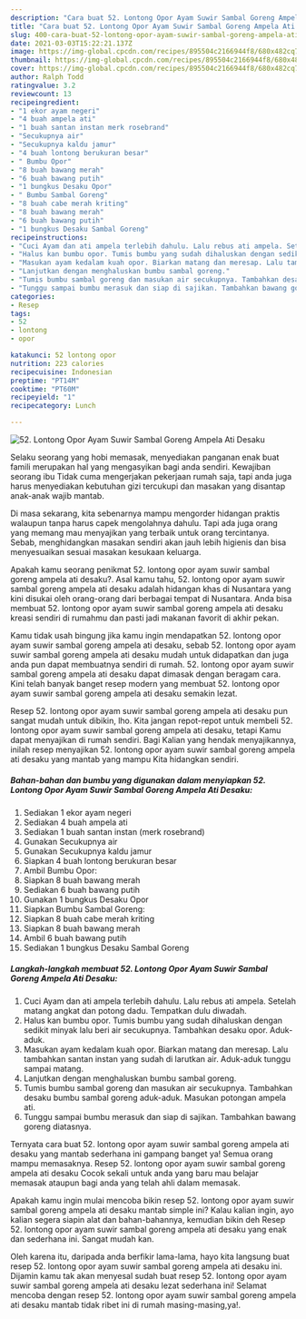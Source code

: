 ```yaml
---
description: "Cara buat 52. Lontong Opor Ayam Suwir Sambal Goreng Ampela Ati Desaku yang nikmat Untuk Jualan"
title: "Cara buat 52. Lontong Opor Ayam Suwir Sambal Goreng Ampela Ati Desaku yang nikmat Untuk Jualan"
slug: 400-cara-buat-52-lontong-opor-ayam-suwir-sambal-goreng-ampela-ati-desaku-yang-nikmat-untuk-jualan
date: 2021-03-03T15:22:21.137Z
image: https://img-global.cpcdn.com/recipes/895504c2166944f8/680x482cq70/52-lontong-opor-ayam-suwir-sambal-goreng-ampela-ati-desaku-foto-resep-utama.jpg
thumbnail: https://img-global.cpcdn.com/recipes/895504c2166944f8/680x482cq70/52-lontong-opor-ayam-suwir-sambal-goreng-ampela-ati-desaku-foto-resep-utama.jpg
cover: https://img-global.cpcdn.com/recipes/895504c2166944f8/680x482cq70/52-lontong-opor-ayam-suwir-sambal-goreng-ampela-ati-desaku-foto-resep-utama.jpg
author: Ralph Todd
ratingvalue: 3.2
reviewcount: 13
recipeingredient:
- "1 ekor ayam negeri"
- "4 buah ampela ati"
- "1 buah santan instan merk rosebrand"
- "Secukupnya air"
- "Secukupnya kaldu jamur"
- "4 buah lontong berukuran besar"
- " Bumbu Opor"
- "8 buah bawang merah"
- "6 buah bawang putih"
- "1 bungkus Desaku Opor"
- " Bumbu Sambal Goreng"
- "8 buah cabe merah kriting"
- "8 buah bawang merah"
- "6 buah bawang putih"
- "1 bungkus Desaku Sambal Goreng"
recipeinstructions:
- "Cuci Ayam dan ati ampela terlebih dahulu. Lalu rebus ati ampela. Setelah matang angkat dan potong dadu. Tempatkan dulu diwadah."
- "Halus kan bumbu opor. Tumis bumbu yang sudah dihaluskan dengan sedikit minyak lalu beri air secukupnya. Tambahkan desaku opor. Aduk-aduk."
- "Masukan ayam kedalam kuah opor. Biarkan matang dan meresap. Lalu tambahkan santan instan yang sudah di larutkan air. Aduk-aduk tunggu sampai matang."
- "Lanjutkan dengan menghaluskan bumbu sambal goreng."
- "Tumis bumbu sambal goreng dan masukan air secukupnya. Tambahkan desaku bumbu sambal goreng aduk-aduk. Masukan potongan ampela ati."
- "Tunggu sampai bumbu merasuk dan siap di sajikan. Tambahkan bawang goreng diatasnya."
categories:
- Resep
tags:
- 52
- lontong
- opor

katakunci: 52 lontong opor 
nutrition: 223 calories
recipecuisine: Indonesian
preptime: "PT14M"
cooktime: "PT60M"
recipeyield: "1"
recipecategory: Lunch

---
```



![52. Lontong Opor Ayam Suwir Sambal Goreng Ampela Ati Desaku](https://img-global.cpcdn.com/recipes/895504c2166944f8/680x482cq70/52-lontong-opor-ayam-suwir-sambal-goreng-ampela-ati-desaku-foto-resep-utama.jpg)

Selaku seorang yang hobi memasak, menyediakan panganan enak buat famili merupakan hal yang mengasyikan bagi anda sendiri. Kewajiban seorang ibu Tidak cuma mengerjakan pekerjaan rumah saja, tapi anda juga harus menyediakan kebutuhan gizi tercukupi dan masakan yang disantap anak-anak wajib mantab.

Di masa  sekarang, kita sebenarnya mampu mengorder hidangan praktis walaupun tanpa harus capek mengolahnya dahulu. Tapi ada juga orang yang memang mau menyajikan yang terbaik untuk orang tercintanya. Sebab, menghidangkan masakan sendiri akan jauh lebih higienis dan bisa menyesuaikan sesuai masakan kesukaan keluarga. 



Apakah kamu seorang penikmat 52. lontong opor ayam suwir sambal goreng ampela ati desaku?. Asal kamu tahu, 52. lontong opor ayam suwir sambal goreng ampela ati desaku adalah hidangan khas di Nusantara yang kini disukai oleh orang-orang dari berbagai tempat di Nusantara. Anda bisa membuat 52. lontong opor ayam suwir sambal goreng ampela ati desaku kreasi sendiri di rumahmu dan pasti jadi makanan favorit di akhir pekan.

Kamu tidak usah bingung jika kamu ingin mendapatkan 52. lontong opor ayam suwir sambal goreng ampela ati desaku, sebab 52. lontong opor ayam suwir sambal goreng ampela ati desaku mudah untuk didapatkan dan juga anda pun dapat membuatnya sendiri di rumah. 52. lontong opor ayam suwir sambal goreng ampela ati desaku dapat dimasak dengan beragam cara. Kini telah banyak banget resep modern yang membuat 52. lontong opor ayam suwir sambal goreng ampela ati desaku semakin lezat.

Resep 52. lontong opor ayam suwir sambal goreng ampela ati desaku pun sangat mudah untuk dibikin, lho. Kita jangan repot-repot untuk membeli 52. lontong opor ayam suwir sambal goreng ampela ati desaku, tetapi Kamu dapat menyajikan di rumah sendiri. Bagi Kalian yang hendak menyajikannya, inilah resep menyajikan 52. lontong opor ayam suwir sambal goreng ampela ati desaku yang mantab yang mampu Kita hidangkan sendiri.

<!--inarticleads1-->

##### Bahan-bahan dan bumbu yang digunakan dalam menyiapkan 52. Lontong Opor Ayam Suwir Sambal Goreng Ampela Ati Desaku:

1. Sediakan 1 ekor ayam negeri
1. Sediakan 4 buah ampela ati
1. Sediakan 1 buah santan instan (merk rosebrand)
1. Gunakan Secukupnya air
1. Gunakan Secukupnya kaldu jamur
1. Siapkan 4 buah lontong berukuran besar
1. Ambil  Bumbu Opor:
1. Siapkan 8 buah bawang merah
1. Sediakan 6 buah bawang putih
1. Gunakan 1 bungkus Desaku Opor
1. Siapkan  Bumbu Sambal Goreng:
1. Siapkan 8 buah cabe merah kriting
1. Siapkan 8 buah bawang merah
1. Ambil 6 buah bawang putih
1. Sediakan 1 bungkus Desaku Sambal Goreng




<!--inarticleads2-->

##### Langkah-langkah membuat 52. Lontong Opor Ayam Suwir Sambal Goreng Ampela Ati Desaku:

1. Cuci Ayam dan ati ampela terlebih dahulu. Lalu rebus ati ampela. Setelah matang angkat dan potong dadu. Tempatkan dulu diwadah.
1. Halus kan bumbu opor. Tumis bumbu yang sudah dihaluskan dengan sedikit minyak lalu beri air secukupnya. Tambahkan desaku opor. Aduk-aduk.
1. Masukan ayam kedalam kuah opor. Biarkan matang dan meresap. Lalu tambahkan santan instan yang sudah di larutkan air. Aduk-aduk tunggu sampai matang.
1. Lanjutkan dengan menghaluskan bumbu sambal goreng.
1. Tumis bumbu sambal goreng dan masukan air secukupnya. Tambahkan desaku bumbu sambal goreng aduk-aduk. Masukan potongan ampela ati.
1. Tunggu sampai bumbu merasuk dan siap di sajikan. Tambahkan bawang goreng diatasnya.




Ternyata cara buat 52. lontong opor ayam suwir sambal goreng ampela ati desaku yang mantab sederhana ini gampang banget ya! Semua orang mampu memasaknya. Resep 52. lontong opor ayam suwir sambal goreng ampela ati desaku Cocok sekali untuk anda yang baru mau belajar memasak ataupun bagi anda yang telah ahli dalam memasak.

Apakah kamu ingin mulai mencoba bikin resep 52. lontong opor ayam suwir sambal goreng ampela ati desaku mantab simple ini? Kalau kalian ingin, ayo kalian segera siapin alat dan bahan-bahannya, kemudian bikin deh Resep 52. lontong opor ayam suwir sambal goreng ampela ati desaku yang enak dan sederhana ini. Sangat mudah kan. 

Oleh karena itu, daripada anda berfikir lama-lama, hayo kita langsung buat resep 52. lontong opor ayam suwir sambal goreng ampela ati desaku ini. Dijamin kamu tak akan menyesal sudah buat resep 52. lontong opor ayam suwir sambal goreng ampela ati desaku lezat sederhana ini! Selamat mencoba dengan resep 52. lontong opor ayam suwir sambal goreng ampela ati desaku mantab tidak ribet ini di rumah masing-masing,ya!.

